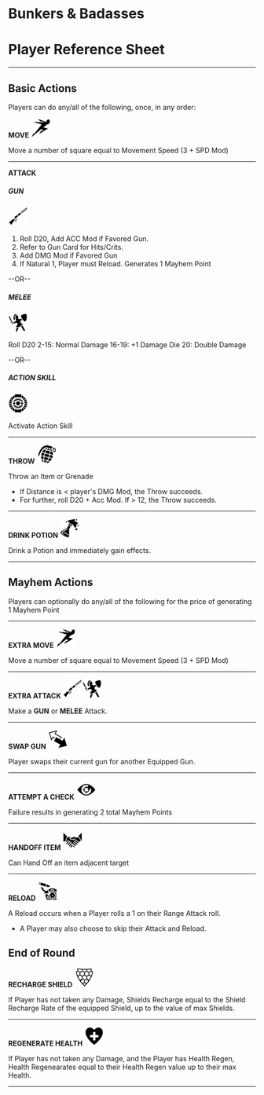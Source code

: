 # Bunkers & Badasses
# Player Reference Sheet
---
## Basic Actions
Players can do any/all of the following, once, in any order:

**MOVE** 
![](./icons/sprint_resize.png)

Move a number of square equal to Movement Speed (3 + SPD Mod) 

---


**ATTACK**

##### GUN
![](./icons/winchester-rifle_resize.png)
1. Roll D20, Add ACC Mod if Favored Gun.
2. Refer to Gun Card for Hits/Crits.
3. Add DMG Mod if Favored Gun
4. If Natural 1, Player must Reload. Generates 1 Mayhem Point

 --OR--
 
##### MELEE
![](./icons/swordwoman_resize.png)

Roll D20
	2-15: Normal Damage
	16-19: +1 Damage Die
	20: Double Damage


--OR--

##### ACTION SKILL 
![](./icons/abstract-083_resize.png)

Activate Action Skill

---
**THROW**
![](./icons/grenade_resize.png)

Throw an Item or Grenade
* If Distance is < player's DMG Mod, the Throw succeeds.
* For further, roll D20 + Acc Mod. If > 12, the Throw succeeds.

---
**DRINK POTION**
![](./icons/fizzing-flask_resize.png)

Drink a Potion and immediately gain effects.

---


## Mayhem Actions

Players can optionally do any/all of the following for the price of generating 1 Mayhem Point


---
**EXTRA MOVE** 
![](./icons/sprint_resize.png)

Move a number of square equal to Movement Speed (3 + SPD Mod) 

---

**EXTRA ATTACK**
![](./icons/winchester-rifle_resize.png)![](./icons/swordwoman_resize.png)

Make a **GUN** or **MELEE** Attack.

---

**SWAP GUN**
![](./icons/back-forth_resize.png)

Player swaps their current gun for another Equipped Gun.

---

**ATTEMPT A CHECK**
![](./icons/eye-target_resize.png)

Failure results in generating 2 total Mayhem Points

---

**HANDOFF ITEM**
![](./icons/shaking-hands_resize.png)

Can Hand Off an item adjacent target

---

**RELOAD**
![](./icons/reload-gun-barrel_resize.png)

A Reload occurs when a Player rolls a 1 on their Range Attack roll. 
- A Player may also choose to skip their Attack and Reload.




## End of Round
**RECHARGE SHIELD**
![](./icons/shieldcomb_resize.png)

If Player has not taken any Damage, Shields Recharge equal to the Shield Recharge Rate of the equipped Shield, up to the value of max Shields.

---
**REGENERATE HEALTH**
![](./icons/heart-plus_resize.png)

If Player has not taken any Damage, and the Player has Health Regen, Health Regenearates equal to their Health Regen value up to their max Health.

---
